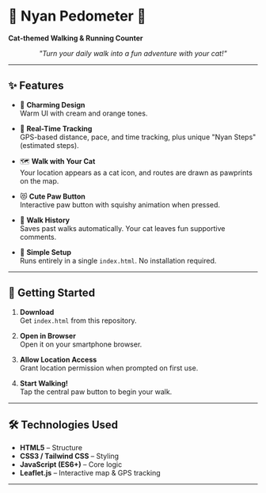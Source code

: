 # 🐾 Nyan Pedometer 🐾  
**Cat-themed Walking & Running Counter**

<div align="center">
  <i>"Turn your daily walk into a fun adventure with your cat!"</i>
</div>

---

## ✨ Features

- 🐾 **Charming Design**  
  Warm UI with cream and orange tones.  

- 🏃 **Real-Time Tracking**  
  GPS-based distance, pace, and time tracking, plus unique "Nyan Steps" (estimated steps).  

- 🗺️ **Walk with Your Cat**  
  Your location appears as a cat icon, and routes are drawn as pawprints on the map.  

- 😻 **Cute Paw Button**  
  Interactive paw button with squishy animation when pressed.  

- 📔 **Walk History**  
  Saves past walks automatically. Your cat leaves fun supportive comments.  

- 📁 **Simple Setup**  
  Runs entirely in a single `index.html`. No installation required.  

---

## 🚀 Getting Started

1. **Download**  
   Get `index.html` from this repository.  

2. **Open in Browser**  
   Open it on your smartphone browser.  

3. **Allow Location Access**  
   Grant location permission when prompted on first use.  

4. **Start Walking!**  
   Tap the central paw button to begin your walk.  

---

## 🛠️ Technologies Used

- **HTML5** – Structure  
- **CSS3 / Tailwind CSS** – Styling  
- **JavaScript (ES6+)** – Core logic  
- **Leaflet.js** – Interactive map & GPS tracking  

---
